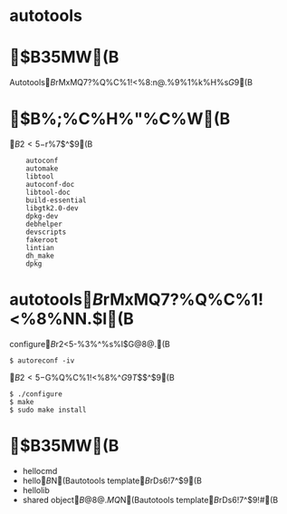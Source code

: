 autotools
====

# $B35MW(B
Autotools$B$rMxMQ$7$?%Q%C%1!<%8:n@.%9%1%k%H%s$G$9(B

# $B%;%C%H%"%C%W(B
$B2<5-%Q%C%1!<%8$r%$%s%9%H!<%k$7$^$9(B
```
	autoconf
	automake
	libtool
	autoconf-doc
	libtool-doc
	build-essential
	libgtk2.0-dev
	dpkg-dev
	debhelper
	devscripts
	fakeroot
	lintian
	dh_make
	dpkg
```

# autotools$B$rMxMQ$7$?%Q%C%1!<%8%$%s%9%H!<%k$NN.$l(B
configure$B%9%/%j%W%H$r2<5-%3%^%s%I$G@8@.(B
```
$ autoreconf -iv
```

$B2<5-%3%^%s%I$G%Q%C%1!<%8%$%s%9%H!<%k$^$G9T$$$^$9(B
```
$ ./configure
$ make
$ sudo make install
```

# $B35MW(B
- hellocmd  
 - hello$B%3%^%s%IMQ$N(Bautotools template$B$rDs6!$7$^$9(B
- hellolib
 - shared object$B@8@.MQ$N(Bautotools template$B$rDs6!$7$^$9!#(B
